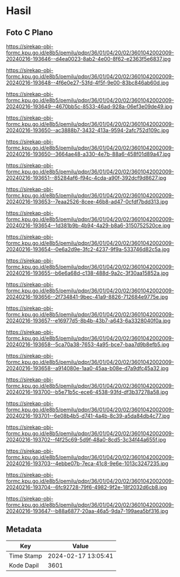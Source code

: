 # Hasil

## Foto C Plano

https://sirekap-obj-formc.kpu.go.id/e8b5/pemilu/pdpr/36/01/04/20/02/3601042002009-20240216-193646--d4ea0023-8ab2-4e00-8f62-e2363f5e6837.jpg

https://sirekap-obj-formc.kpu.go.id/e8b5/pemilu/pdpr/36/01/04/20/02/3601042002009-20240216-193648--4f6e0e27-53fd-4f5f-9e00-83bc846ab60d.jpg

https://sirekap-obj-formc.kpu.go.id/e8b5/pemilu/pdpr/36/01/04/20/02/3601042002009-20240216-193649--4670bb5c-8533-46ad-928a-06ef3e09de49.jpg

https://sirekap-obj-formc.kpu.go.id/e8b5/pemilu/pdpr/36/01/04/20/02/3601042002009-20240216-193650--ac3888b7-3432-413a-9594-2afc752d109c.jpg

https://sirekap-obj-formc.kpu.go.id/e8b5/pemilu/pdpr/36/01/04/20/02/3601042002009-20240216-193650--3664ae48-a330-4e7b-88a6-458f01d89a47.jpg

https://sirekap-obj-formc.kpu.go.id/e8b5/pemilu/pdpr/36/01/04/20/02/3601042002009-20240216-193651--85284af6-f94c-4cda-a90f-392dcf9d8627.jpg

https://sirekap-obj-formc.kpu.go.id/e8b5/pemilu/pdpr/36/01/04/20/02/3601042002009-20240216-193653--7eaa2526-8cee-46b8-ad47-0cfdf7bdd313.jpg

https://sirekap-obj-formc.kpu.go.id/e8b5/pemilu/pdpr/36/01/04/20/02/3601042002009-20240216-193654--1d381b9b-4b94-4a29-b8a6-3150752520ce.jpg

https://sirekap-obj-formc.kpu.go.id/e8b5/pemilu/pdpr/36/01/04/20/02/3601042002009-20240216-193654--0e6a2d9e-3fc2-4237-9f9a-533746d82c5a.jpg

https://sirekap-obj-formc.kpu.go.id/e8b5/pemilu/pdpr/36/01/04/20/02/3601042002009-20240216-193655--b6e6a68d-c138-488d-9a2c-3f30aa15852a.jpg

https://sirekap-obj-formc.kpu.go.id/e8b5/pemilu/pdpr/36/01/04/20/02/3601042002009-20240216-193656--2f734841-9bec-41a9-8826-712684e9775e.jpg

https://sirekap-obj-formc.kpu.go.id/e8b5/pemilu/pdpr/36/01/04/20/02/3601042002009-20240216-193657--e16977d5-8b4b-43b7-a643-6a3328040f0a.jpg

https://sirekap-obj-formc.kpu.go.id/e8b5/pemilu/pdpr/36/01/04/20/02/3601042002009-20240216-193658--5ca70a38-7653-4a95-bce7-baa7d9b8efb5.jpg

https://sirekap-obj-formc.kpu.go.id/e8b5/pemilu/pdpr/36/01/04/20/02/3601042002009-20240216-193658--a914080e-1aa0-45aa-b08e-d7a9dfc45a32.jpg

https://sirekap-obj-formc.kpu.go.id/e8b5/pemilu/pdpr/36/01/04/20/02/3601042002009-20240216-193700--b5e71b5c-ece6-4538-93fd-df3b37278a58.jpg

https://sirekap-obj-formc.kpu.go.id/e8b5/pemilu/pdpr/36/01/04/20/02/3601042002009-20240216-193701--6e08b4b5-d741-4a4b-8c39-a5da84db4c77.jpg

https://sirekap-obj-formc.kpu.go.id/e8b5/pemilu/pdpr/36/01/04/20/02/3601042002009-20240216-193702--f4f25c69-5d9f-48a0-8cd5-3c34f44a655f.jpg

https://sirekap-obj-formc.kpu.go.id/e8b5/pemilu/pdpr/36/01/04/20/02/3601042002009-20240216-193703--4ebbe07b-7eca-41c8-9e6e-1013c3247235.jpg

https://sirekap-obj-formc.kpu.go.id/e8b5/pemilu/pdpr/36/01/04/20/02/3601042002009-20240216-193704--6fc92728-79f6-4982-9f2e-18f2032d6cb8.jpg

https://sirekap-obj-formc.kpu.go.id/e8b5/pemilu/pdpr/36/01/04/20/02/3601042002009-20240216-193647--b88a6877-20aa-46a5-9da7-199aea5bf316.jpg


## Metadata

| Key        | Value               |
| ---------- | ------------------- |
| Time Stamp | 2024-02-17 13:05:41 |
| Kode Dapil | 3601                |



